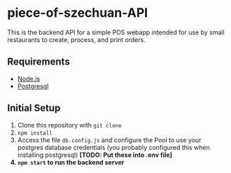 
# piece-of-szechuan-API
This is the backend API for a simple POS webapp intended for use by small restaurants to create, process, and print orders.

## Requirements
- [Node.js](https://nodejs.org/en/)
- [Postgresql](https://www.postgresql.org/)

## Initial Setup
1) Clone this repository with `git clone`
2) `npm install`
3) Access the file `db.config.js` and configure the Pool to use your postgres database credentials (you probably configured this when installing postgresql) <b>[TODO: Put these into .env file]<b>
4) `npm start` to run the backend server
